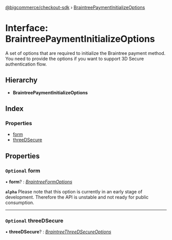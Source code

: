 [@bigcommerce/checkout-sdk](../README.md) › [BraintreePaymentInitializeOptions](braintreepaymentinitializeoptions.md)

# Interface: BraintreePaymentInitializeOptions

A set of options that are required to initialize the Braintree payment
method. You need to provide the options if you want to support 3D Secure
authentication flow.

## Hierarchy

* **BraintreePaymentInitializeOptions**

## Index

### Properties

* [form](braintreepaymentinitializeoptions.md#optional-form)
* [threeDSecure](braintreepaymentinitializeoptions.md#optional-threedsecure)

## Properties

### `Optional` form

• **form**? : *[BraintreeFormOptions](braintreeformoptions.md)*

**`alpha`** 
Please note that this option is currently in an early stage of
development. Therefore the API is unstable and not ready for public
consumption.

___

### `Optional` threeDSecure

• **threeDSecure**? : *[BraintreeThreeDSecureOptions](braintreethreedsecureoptions.md)*
